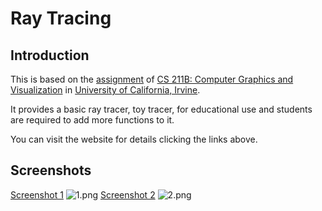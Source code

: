 # Ray Tracing

## Introduction

This is based on the [assignment](http://www.ics.uci.edu/~gopi/CS211B/RayTracerAssignment.pdf) of [CS 211B: Computer Graphics and Visualization](http://www.ics.uci.edu/~gopi/CS211B/)
 in [University of California, Irvine](http://www.uci.edu).
 
It provides a basic ray tracer, toy tracer, for educational use and students are required to add more functions to it.

You can visit the website for details clicking the links above.

## Screenshots
[Screenshot 1](http://7xnei5.com1.z0.glb.clouddn.com/scene1.png)
![1.png](http://7xnei5.com1.z0.glb.clouddn.com/scene1.png)
[Screenshot 2](http://7xnei5.com1.z0.glb.clouddn.com/scene2.png)
![2.png](http://7xnei5.com1.z0.glb.clouddn.com/scene2.png)
